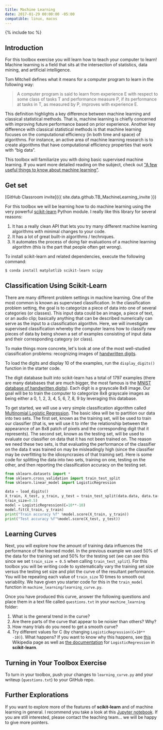 ```yaml
---
title: Machine Learning
date: 2017-01-29 00:00:00 -05:00
compatible: linux, macos
---
```


{% include toc %}

## Introduction

For this toolbox exercise you will learn how to teach your computer to learn!
Machine learning is a field that sits at the intersection of statistics, data
mining, and artificial intelligence.

Tom Mitchell defines what it means for a
computer program to learn in the following way:

> A computer program is said to
learn from experience E with respect to some class of tasks T and performance
measure P, if its performance at tasks in T, as measured by P, improves with
experience E.

This definition highlights a key difference between machine learning and
classical statistical methods. That is, machine learning is chiefly concerned
with improving future performance based on prior experience. Another key
difference with classical statistical methods is that machine learning focuses
on the computational efficiency (in both time and space) of algorithms. For
instance, an active area of machine learning research is to create algorithms
that have computational efficiency properties that work with “big data”.

This toolbox will familiarize you with doing basic supervised machine
learning. If you want more detailed reading on the subject, check out ["A few
useful things to know about machine
learning"](http://homes.cs.washington.edu/%7Epedrod/papers/cacm12.pdf).

## Get set

[GitHub Classroom invite]({{ site.data.github.TB_MachineLearning_invite }})

For this toolbox we will be learning how to do machine learning using the very
powerful [scikit-learn](http://scikit-learn.org/stable/) Python module. I
really like this library for several reasons:

1. It has a really clean API that lets you try many different machine learning algorithms with minimal changes to your code.
2. It has a lot of great built-in algorithms / techniques.
3. It automates the process of doing fair evaluations of a machine learning algorithm (this is the part that people often get wrong).

To install scikit-learn and related dependencies, execute the following
command:

```bash
$ conda install matplotlib scikit-learn scipy
```

## Classification Using Scikit-Learn

There are many different problem settings in machine learning. One of the most
common is known as supervised classification. In the classification problem
setting, the goal is to categorize a piece of data into one of several
categories (or classes). This input data could be an image, a piece of text,
or an audio clip; basically anything that can be described numerically can
serve as the input to a classification algorithm. Here, we will investigate
supervised classification whereby the computer learns how to classify new
pieces of data by being shown a set of examples consisting of input data and
their corresponding category (or class).

To make things more concrete, let's look at one of the most well-studied
classification problems: recognizing images of [handwritten
digits](http://en.wikipedia.org/wiki/MNIST_database).

To load the digits and display 10 of the examples, run the `display_digits()`
function in the starter code.

The digit database built into scikit-learn has a total of 1797 examples (there
are many databases that are much bigger, the most famous is the [MNIST
database of handwritten digits](http://en.wikipedia.org/wiki/MNIST_database)).
Each digit is a grayscale 8x8 image. Our goal will be to train the computer to
categorize 8x8 grayscale images as being either a 0, 1, 2, 3, 4, 5, 6, 7, 8, 9
by leveraging this database.

To get started, we will use a very simple classification algorithm called[
Multinomial Logistic
Regression](http://en.wikipedia.org/wiki/Multinomial_logistic_regression).
The basic idea will be to partition our data into two sets. The first set,
known as the training set, will be used to train our classifier (that is, we
will use it to infer the relationship between the appearance of an 8x8 patch
of pixels and the corresponding digit that it represents). The second set,
known as the testing set, will be used to evaluate our classifier on data that
it has not been trained on. The reason we need these two sets, is that
evaluating the performance of the classifier on the data it was trained on may
be misleadingly high (since the classifier may be overfitting to the
idiosyncrasies of that training set). Here is some code for splitting the data
into two sets, training on one, testing on the other, and then reporting the
classification accuracy on the testing set.

```python
from sklearn.datasets import *
from sklearn.cross_validation import train_test_split
from sklearn.linear_model import LogisticRegression

data = load_digits()
X_train, X_test, y_train, y_test = train_test_split(data.data, data.target,
train_size=0.5)
model = LogisticRegression(C=10**-10)
model.fit(X_train, y_train)
print("Train accuracy %f" %model.score(X_train, y_train))
print("Test accuracy %f"%model.score(X_test, y_test))
```

## Learning Curves

Next, you will explore how the amount of training data influences the
performance of the learned model. In the previous example we used 50% of the
data for the training set and 50% for the testing set (we can see this since
we set `train_size = 0.5` when calling `train_test_split`). For this toolbox
you will be writing code to systematically vary the training set size versus
the testing set size and plot the curve of the resultant performance. You will
be repeating each value of `train_size` 10 times to smooth out variability. We
have given you starter code for this in the `train_model` function in
`machine_learning/learning_curve.py`.

Once you have produced this curve, answer the following questions and place
them in a text file called `questions.txt` in your `machine_learning` folder:

1. What is the general trend in the curve?
2. Are there parts of the curve that appear to be noisier than others? Why?
3. How many trials do you need to get a smooth curve?
4. Try different values for C (by changing `LogisticRegression(C=10** -10)`). What happens? If you want to know why this happens, see [this](http://en.wikipedia.org/wiki/Tikhonov_regularization) Wikipedia page as well as [the documentation](http://scikit-learn.org/stable/modules/generated/sklearn.linear_model.LogisticRegression.html) for `LogisticRegression` in **scikit-learn**.

## Turning in Your Toolbox Exercise

To turn in your toolbox, push your changes to `learning_curve.py` and your
writeup (`questions.txt`) to your GitHub repo.

## Further Explorations

If you want to explore more of the features of **scikit-learn** and of machine
learning in general. I recommend you take a look at this [Jupyter
notebook](https://github.com/paulruvolo/DataScienceMaterials/tree/master/machine_learning_lecture_2).
If you are still interested, please contact the teaching team... we will be
happy to give more pointers.
